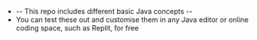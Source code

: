 * -- This repo includes different basic Java concepts --
* You can test these out and customise them in any Java editor or online coding space, such as Replit, for free
